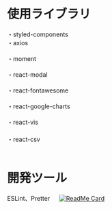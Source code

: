 # 使用ライブラリ
・styled-components<br/>
・axios<br/>     
・moment<br/>  
・react-modal<br/>    
・react-fontawesome<br/>  
・react-google-charts<br/>   
・react-vis<br/> 　　    
・react-csv<br/>　    　 
 
# 開発ツール    　  
ESLint、Pretter 
　 [![ReadMe Card](https://github-readme-stats.vercel.app/api/pin/?username=<nobu0605>&repo=<accounting_software-heroku>)](https://github.com/<https://github.com/nobu0605/accounting_software-heroku>)

 
